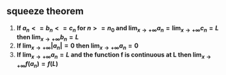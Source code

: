 ## squeeze theorem

1. **If $a_n<=b_n<=c_n$ for $n>= n_0$ and $\lim_{x \to +\infty} a_n= \lim_{x \to +\infty} c_n=L$ then $\lim_{x \to +\infty} b_n=L$**
2.  **If $\lim_{x \to +\infty} |a_n|=0$ then $\lim_{x \to +\infty} a_n=0$**
3. **If $\lim_{x \to +\infty} a_n=L$ and the function f is continuous at L then $\lim_{x \to +\infty} f(a_n)=f(L)$**




